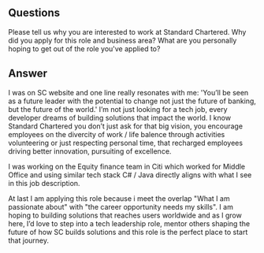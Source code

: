 ## Questions

Please tell us why you are interested to work at
Standard Chartered. Why did you apply for this role
and business area? What are you personally hoping to
get out of the role you've applied to?

## Answer

I was on SC website and one line really resonates with me: 'You’ll be seen as a future leader with the potential to change not just the future of banking, but the future of the world.'
I’m not just looking for a tech job, every developer dreams of building solutions that impact the world.
I know Standard Chartered you don’t just ask for that big vision, you encourage employees on the divercity of work / life balence through activities volunteering or just respecting personal time,
that recharged employees driving better innovation, pursuiting of excellence.

I was working on the Equity finance team in Citi which worked for Middle Office and using similar tech stack C# / Java directly aligns with what I see in this job description.

At last I am applying this role because i meet the overlap "What I am passionate about" with "the career opportunity needs my skills".
I am hoping to building solutions that reaches users worldwide and as I grow here, I’d love to step into a tech leadership role, mentor others shaping the future of how SC builds solutions and this role is the perfect place to start that journey.


